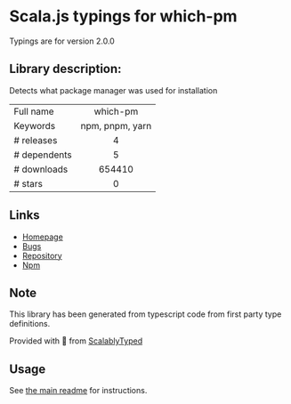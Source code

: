
# Scala.js typings for which-pm

Typings are for version 2.0.0

## Library description:
Detects what package manager was used for installation

|                    |                 |
| ------------------ | :-------------: |
| Full name          | which-pm |
| Keywords           | npm, pnpm, yarn |
| # releases         | 4 |
| # dependents       | 5 |
| # downloads        | 654410 |
| # stars            | 0 |

## Links
- [Homepage](https://github.com/zkochan/which-pm#readme)
- [Bugs](https://github.com/zkochan/which-pm/issues)
- [Repository](https://github.com/zkochan/which-pm)
- [Npm](https://www.npmjs.com/package/which-pm)
    


## Note
This library has been generated from typescript code from first party type definitions.

Provided with :purple_heart: from [ScalablyTyped](https://github.com/oyvindberg/ScalablyTyped)

## Usage
See [the main readme](../../readme.md) for instructions.


